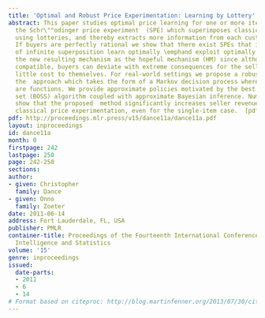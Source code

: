 ```yaml
---
title: 'Optimal and Robust Price Experimentation: Learning by Lottery'
abstract: This paper studies optimal price learning for one or more items. We introduce
  the Schr\""odinger price experiment  (SPE) which superimposes classical price experiments
  using lotteries, and thereby extracts more information from each customer interaction.
  If buyers are perfectly rational we show that there exist SPEs that in the limit
  of infinite superposition learn optimally \emphand exploit optimally. We refer to
  the new resulting mechanism as the hopeful mechanism (HM) since although it is incentive
  compatible, buyers can deviate with extreme consequences for the seller at very
  little cost to themselves. For real-world settings we propose a robust version of
  the  approach which takes the form of a Markov decision process where the actions
  are functions. We provide approximate policies motivated by the best of  sampled
  set (BOSS) algorithm coupled with approximate Bayesian inference. Numerical studies
  show that the proposed  method significantly increases seller revenue compared to
  classical price experimentation, even for the single-item case.  [pdf]
pdf: http://proceedings.mlr.press/v15/dance11a/dance11a.pdf
layout: inproceedings
id: dance11a
month: 0
firstpage: 242
lastpage: 250
page: 242-250
sections: 
author:
- given: Christopher
  family: Dance
- given: Onno
  family: Zoeter
date: 2011-06-14
address: Fort Lauderdale, FL, USA
publisher: PMLR
container-title: Proceedings of the Fourteenth International Conference on Artificial
  Intelligence and Statistics
volume: '15'
genre: inproceedings
issued:
  date-parts:
  - 2011
  - 6
  - 14
# Format based on citeproc: http://blog.martinfenner.org/2013/07/30/citeproc-yaml-for-bibliographies/
---
```


